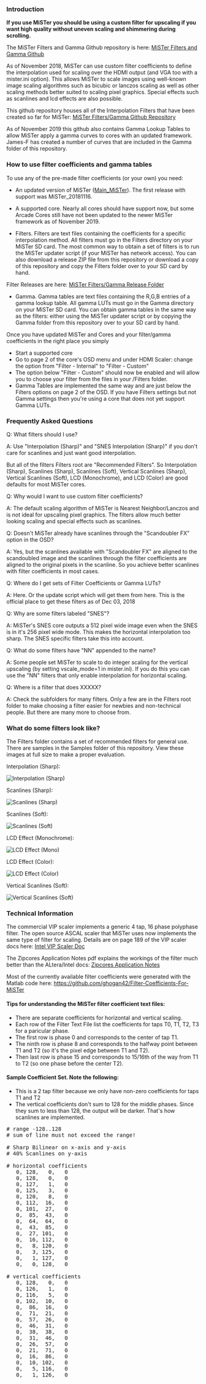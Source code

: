 
### Introduction

**If you use MiSTer you should be using a custom filter for upscaling if you want high quality without uneven scaling and shimmering during scrolling.**

The MiSTer Filters and Gamma Github repository is here: [MiSTer Filters and Gamma Github](https://github.com/MiSTer-devel/Filters_MiSTer)

As of November 2018, MiSTer can use custom filter coefficients to define the interpolation used for scaling over the HDMI output (and VGA too with a mister.ini option). This allows MiSTer to scale images using well-known image scaling algorithms such as bicubic or lanczos scaling as well as other scaling methods better suited to scaling pixel graphics.  Special effects such as scanlines and lcd effects are also possible.

This github repository houses all of the Interpolation Filters that have been created so far for MiSTer: [MiSTer Filters/Gamma Github Repository](https://github.com/MiSTer-devel/Filters_MiSTer/tree/master/releases)


As of November 2019 this github also contains Gamma Lookup Tables to allow MiSTer apply a gamma curves to cores with an updated framework.  James-F has created a number of curves that are included in the Gamma folder of this repository.

### How to use filter coefficients and gamma tables

To use any of the pre-made filter coefficients (or your own) you need:

* An updated version of MiSTer ([Main_MiSTer](https://github.com/MiSTer-devel/Main_MiSTer)). The first release with support was MiSTer_20181116.

* A supported core. Nearly all cores should have support now, but some Arcade Cores still have not been updated to the newer MiSTer framework as of November 2019.

* Filters. Filters are text files containing the coefficients for a specific interpolation method.  All filters must go in the Filters directory on your MiSTer SD card.  The most common way to obtain a set of filters is to run the MiSTer updater script (if your MiSTer has network access).  You can also download a release ZIP file from this repository or download a copy of this repository and copy the Filters folder over to your SD card by hand.

Filter Releases are here: [MiSTer Filters/Gamma Release Folder](https://github.com/MiSTer-devel/Filters_MiSTer/tree/master/releases)

* Gamma. Gamma tables are text files containing the R,G,B entries of a gamma lookup table.  All gamma LUTs must go in the Gamma directory on your MiSTer SD card.  You can obtain gamma tables in the same way as the filters: either using the MiSTer updater script or by copying the Gamma folder from this repository over to your SD card by hand.

Once you have updated MiSTer and Cores and your filter/gamma coefficients in the right place you simply

* Start a supported core
* Go to page 2 of the core's OSD menu and under HDMI Scaler: change the option from "Filter - Internal" to "Filter - Custom"
* The option below "Filter - Custom" should now be enabled and will allow you to choose your filter from the files in your /Filters folder.
* Gamma Tables are implemented the same way and are just below the Filters options on page 2 of the OSD.  If you have Filters settings but not Gamma settings then you're using a core that does not yet support Gamma LUTs.

### Frequently Asked Questions 

Q: What filters should I use?

A: Use "Interpolation (Sharp)" and "SNES Interpolation (Sharp)" if you don't care for scanlines and just want good interpolation.  

But all of the filters Filters root are "Recommended Filters". So Interpolation (Sharp), Scanlines (Sharp), Scanlines (Soft), Vertical Scanlines (Sharp), Vertical Scanlines (Soft), LCD (Monochrome), and LCD (Color) are good defaults for most MiSTer cores.  

Q: Why would I want to use custom filter coefficients?

A: The default scaling algorithm of MiSTer is Nearest Neighbor/Lanczos and is not ideal for upscaling pixel graphics.  The filters allow much better looking scaling and special effects such as scanlines.

Q: Doesn't MiSTer already have scanlines through the "Scandoubler FX" option in the OSD?

A: Yes, but the scanlines available with "Scandoubler FX" are aligned to the scandoubled image and the scanlines through the filter coefficients are aligned to the original pixels in the scanline.  So you achieve better scanlines with filter coefficients in most cases.

Q: Where do I get sets of Filter Coefficients or Gamma LUTs?

A: Here. Or the update script which will get them from here. This is the official place to get these filters as of Dec 03, 2018

Q: Why are some filters labeled "SNES"?

A: MiSTer's SNES core outputs a 512 pixel wide image even when the SNES is in it's 256 pixel wide mode. This makes the horizontal interpolation too sharp.  The SNES specific filters take this into account.

Q: What do some filters have "NN" appended to the name?

A: Some people set MiSTer to scale to do integer scaling for the vertical upscaling (by setting vscale_mode=1 in mister.ini).  If you do this you can use the "NN" filters that only enable interpolation for horizontal scaling.

Q: Where is a filter that does XXXXX?

A: Check the subfolders for many filters.  Only a few are in the Filters root folder to make choosing a filter easier for newbies and non-technical people.  But there are many more to choose from.

### What do some filters look like?

The Filters folder contains a set of recommended filters for general use.  There are samples in the Samples folder of this repository. View these images at full size to make a proper evaluation.

Interpolation (Sharp): 

![Interpolation (Sharp)](https://raw.githubusercontent.com/ghogan42/Filters_MiSTer/master/Samples/NEOGEO_Interpolation_Sharp.png)

Scanlines (Sharp):

![Scanlines (Sharp)](https://raw.githubusercontent.com/ghogan42/Filters_MiSTer/master/Samples/Neogeo_Scanlines_Sharp.png)

Scanlines (Soft):

![Scanlines (Soft)](https://raw.githubusercontent.com/ghogan42/Filters_MiSTer/master/Samples/NEOGEO_Scanlines_Soft.png)

LCD Effect (Monochrome):

![LCD Effect (Mono)](https://raw.githubusercontent.com/ghogan42/Filters_MiSTer/master/Samples/Gameboy_LCD_Monochrome.png)

LCD Effect (Color):

![LCD Effect (Color)](https://raw.githubusercontent.com/ghogan42/Filters_MiSTer/master/Samples/GBA_LCD_Color.png)

Vertical Scanlines (Soft):

![Vertical Scanlines (Soft)](https://raw.githubusercontent.com/ghogan42/Filters_MiSTer/master/Samples/DIGDUG_Scanlines_Vertical_Soft.png)


### Technical Information

The commercial VIP scaler implements a generic 4 tap, 16 phase polyphase filter.  The open source ASCAL scaler that MiSTer uses now implements the same type of filter for scaling. Details are on page 189 of the VIP scaler docs here: [Intel VIP Scaler Doc](https://www.intel.com/content/dam/www/programmable/us/en/pdfs/literature/ug/ug_vip.pdf)

The Zipcores Application Notes pdf explains the workings of the filter much better than the ALtera/Intel docs: [Zipcores Application Notes](http://www.zipcores.com/datasheets/app_note_zc003.pdf)

Most of the currently available filter coefficients were generated with the Matlab code here: https://github.com/ghogan42/Filter-Coefficients-For-MiSTer

#### Tips for understanding the MiSTer filter coefficient text files:

* There are separate coefficients for horizontal and vertical scaling.
* Each row of the Filter Text File list the coefficients for taps T0, T1, T2, T3 for a paricular phase.
* The first row is phase 0 and corresponds to the center of tap T1.
* The ninth row is phase 8 and corresponds to the halfway point between T1 and T2 (so it's the pixel edge between T1 and T2).
* Then last row is phase 15 and corresponds to 15/16th of the way from T1 to T2 (so one phase before the center T2).

#### Sample Coefficient Set. Note the following:

* This is a 2 tap filter because we only have non-zero coefficients for taps T1 and T2
* The vertical coefficients don't sum to 128 for the middle phases. Since they sum to less than 128, the output will be darker. That's how scanlines are implemented.

<pre>
# range -128..128
# sum of line must not exceed the range!

# Sharp Bilinear on x-axis and y-axis
# 40% Scanlines on y-axis

# horizontal coefficients
   0, 128,   0,   0
   0, 128,   0,   0
   0, 127,   1,   0
   0, 125,   3,   0
   0, 120,   8,   0
   0, 112,  16,   0
   0, 101,  27,   0
   0,  85,  43,   0
   0,  64,  64,   0
   0,  43,  85,   0
   0,  27, 101,   0
   0,  16, 112,   0
   0,   8, 120,   0
   0,   3, 125,   0
   0,   1, 127,   0
   0,   0, 128,   0

# vertical coefficients
   0, 128,   0,   0
   0, 126,   1,   0
   0, 116,   5,   0
   0, 102,  10,   0
   0,  86,  16,   0
   0,  71,  21,   0
   0,  57,  26,   0
   0,  46,  31,   0
   0,  38,  38,   0
   0,  31,  46,   0
   0,  26,  57,   0
   0,  21,  71,   0
   0,  16,  86,   0
   0,  10, 102,   0
   0,   5, 116,   0
   0,   1, 126,   0
</pre>

